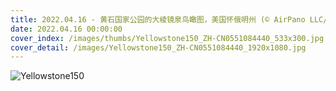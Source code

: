 ```yaml
---
title: 2022.04.16 - 黄石国家公园的大棱镜泉鸟瞰图，美国怀俄明州 (© AirPano LLC/Amazing Aerial Agency)
date: 2022.04.16 00:00:00
cover_index: /images/thumbs/Yellowstone150_ZH-CN0551084440_533x300.jpg
cover_detail: /images/Yellowstone150_ZH-CN0551084440_1920x1080.jpg
---
```


![Yellowstone150](/images/Yellowstone150_ZH-CN0551084440_1920x1080.jpg)
